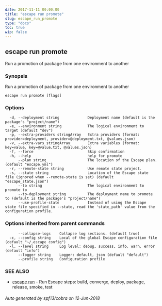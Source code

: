 ```yaml
---
date: 2017-11-11 00:00:00
title: "escape run promote"
slug: escape_run_promote
type: "docs"
toc: true
wip: false
---
```

## escape run promote

Run a promotion of package from one environment to another

### Synopsis


Run a promotion of package from one environment to another

```
escape run promote [flags]
```

### Options

```
  -d, --deployment string             Deployment name (default is the package's "project/name")
  -e, --environment string            The logical environment to target (default "dev")
  -p, --extra-providers stringArray   Extra providers (format: provider=deployment, provider=@deployment.txt, @values.json)
  -v, --extra-vars stringArray        Extra variables (format: key=value, key=@value.txt, @values.json)
  -f, --force                         Skip confirmation
  -h, --help                          help for promote
      --plan string                   The location of the Escape plan. (default "escape.yml")
  -r, --remote-state string           Use remote state project.
  -s, --state string                  Location of the Escape state file (ignored when --remote-state is set) (default "escape_state.json")
      --to string                     The logical environment to promote to
      --to-deployment string          The deployment name to promote to (default is the package's "project/name")
      --use-profile-state             Instead of using the Escape state file specified in --state, read the 'state_path' value from the configuration profile.
```

### Options inherited from parent commands

```
      --collapse-logs    Collapse log sections. (default true)
  -c, --config string    Local of the global Escape configuration file (default "~/.escape_config")
  -l, --level string     Log level: debug, success, info, warn, error (default "info")
      --logger string    Logger: default, json (default "default")
      --profile string   Configuration profile
```

### SEE ALSO
* [escape run](../escape_run/)	 - Run Escape steps: build, converge, deploy, package, release, smoke, test

###### Auto generated by spf13/cobra on 12-Jun-2018
